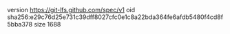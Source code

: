 version https://git-lfs.github.com/spec/v1
oid sha256:e29c76d25e731c39dff8027cfc0e1c8a22bda364fe6afdb5480f4cd8f5bba378
size 1688

